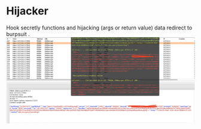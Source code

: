 # Hijacker
Hook secretly functions and hijacking  (args or return value) data redirect to burpsuit .
![avatar](https://raw.githubusercontent.com/T3rry7f/Hijacker/master/screenshot1.png)
